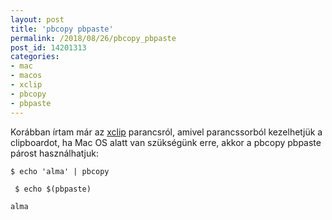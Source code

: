 ```yaml
---
layout: post
title: 'pbcopy pbpaste'
permalink: /2018/08/26/pbcopy_pbpaste
post_id: 14201313
categories: 
- mac
- macos
- xclip
- pbcopy
- pbpaste
---
```


Korábban írtam már az 
[xclip](https://commandlineblog.melda.info/2013/07/28/xclip) parancsról, amivel parancssorból kezelhetjük a clipboardot, ha Mac OS alatt van szükségünk erre, akkor a pbcopy pbpaste párost használhatjuk:

```
$ echo 'alma' | pbcopy

 $ echo $(pbpaste)

alma
```